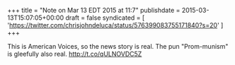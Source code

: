 +++
title = "Note on Mar 13 EDT 2015 at 11:7"
publishdate = 2015-03-13T15:07:05+00:00
draft = false
syndicated = [ 'https://twitter.com/chrisjohndeluca/status/576399083755171840?s=20' ]
+++

This is American Voices, so the news story is real. The pun "Prom-munism" is gleefully also real. http://t.co/qULNOVDC5Z
